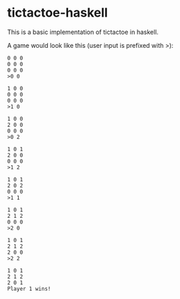 # tictactoe-haskell
This is a basic implementation of tictactoe in haskell.

A game would look like this (user input is prefixed with >):
```
0 0 0
0 0 0
0 0 0
>0 0

1 0 0
0 0 0
0 0 0
>1 0

1 0 0
2 0 0
0 0 0
>0 2

1 0 1
2 0 0
0 0 0
>1 2

1 0 1
2 0 2
0 0 0
>1 1

1 0 1
2 1 2
0 0 0
>2 0

1 0 1
2 1 2
2 0 0
>2 2

1 0 1
2 1 2
2 0 1
Player 1 wins!
```
